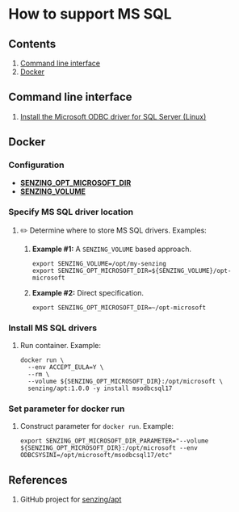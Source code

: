 # How to support MS SQL

## Contents

1. [Command line interface](#command-line-interface)
1. [Docker](#docker)

## Command line interface

1. [Install the Microsoft ODBC driver for SQL Server (Linux)](https://docs.microsoft.com/en-us/sql/connect/odbc/linux-mac/installing-the-microsoft-odbc-driver-for-sql-server)

## Docker

### Configuration

- **[SENZING_OPT_MICROSOFT_DIR](https://github.com/Senzing/knowledge-base/blob/master/lists/environment-variables.md#senzing_opt_microsoft_dir)**
- **[SENZING_VOLUME](https://github.com/Senzing/knowledge-base/blob/master/lists/environment-variables.md#senzing_volume)**

### Specify MS SQL driver location

1. :pencil2: Determine where to store MS SQL drivers.
   Examples:

    1. **Example #1:** A `SENZING_VOLUME` based approach.

        ```console
        export SENZING_VOLUME=/opt/my-senzing
        export SENZING_OPT_MICROSOFT_DIR=${SENZING_VOLUME}/opt-microsoft
        ```

    1. **Example #2:** Direct specification.

        ```console
        export SENZING_OPT_MICROSOFT_DIR=~/opt-microsoft
        ```

### Install MS SQL drivers

1. Run container.
   Example:

    ```console
    docker run \
      --env ACCEPT_EULA=Y \
      --rm \
      --volume ${SENZING_OPT_MICROSOFT_DIR}:/opt/microsoft \
      senzing/apt:1.0.0 -y install msodbcsql17
    ```

### Set parameter for docker run

1. Construct parameter for `docker run`.
   Example:

    ```console
    export SENZING_OPT_MICROSOFT_DIR_PARAMETER="--volume ${SENZING_OPT_MICROSOFT_DIR}:/opt/microsoft --env ODBCSYSINI=/opt/microsoft/msodbcsql17/etc"
    ```

## References

1. GitHub project for [senzing/apt](https://github.com/Senzing/docker-apt)

